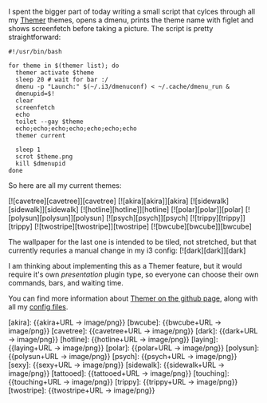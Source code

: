I spent the bigger part of today writing a small script that cylces through all my [Themer][themer] themes,
opens a dmenu, prints the theme name with figlet and shows screenfetch before taking a picture.
The script is pretty straightforward:

    #!/usr/bin/bash

    for theme in $(themer list); do
      themer activate $theme
      sleep 20 # wait for bar :/
      dmenu -p "Launch:" $(~/.i3/dmenuconf) < ~/.cache/dmenu_run &
      dmenupid=$!
      clear
      screenfetch
      echo
      toilet --gay $theme
      echo;echo;echo;echo;echo;echo;echo
      themer current

      sleep 1
      scrot $theme.png
      kill $dmenupid
    done

So here are all my current themes:

[![cavetree][cavetree]][cavetree]
[![akira][akira]][akira]
[![sidewalk][sidewalk]][sidewalk]
[![hotline][hotline]][hotline]
[![polar][polar]][polar]
[![polysun][polysun]][polysun]
[![psych][psych]][psych]
[![trippy][trippy]][trippy]
[![twostripe][twostripe]][twostripe]
[![bwcube][bwcube]][bwcube]

The wallpaper for the last one is intended to be tiled, not stretched, but that currently requries a manual change in my i3 config:
[![dark][dark]][dark]

I am thinking about implementing this as a Themer feature, but it would require it's own *presentation* plugin type,
so everyone can choose their own commands, bars, and waiting time.

You can find more information about [Themer on the github page][themer], along with all my [config files][dotfiles].

[themer]:     https://github.com/s-ol/themer
[dotfiles]:   https://github.com/s-ol/dotfiles

[akira]:      {{akira+URL -> image/png}}
[bwcube]:     {{bwcube+URL -> image/png}}
[cavetree]:   {{cavetree+URL -> image/png}}
[dark]:       {{dark+URL -> image/png}}
[hotline]:    {{hotline+URL -> image/png}}
[laying]:     {{laying+URL -> image/png}}
[polar]:      {{polar+URL -> image/png}}
[polysun]:    {{polysun+URL -> image/png}}
[psych]:      {{psych+URL -> image/png}}
[sexy]:       {{sexy+URL -> image/png}}
[sidewalk]:   {{sidewalk+URL -> image/png}}
[tattooed]:   {{tattooed+URL -> image/png}}
[touching]:   {{touching+URL -> image/png}}
[trippy]:     {{trippy+URL -> image/png}}
[twostripe]:  {{twostripe+URL -> image/png}}
